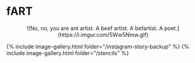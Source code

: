 # fART

<center>![No, no, you are ant artist. A beef artist. A befartist. A poet.](https://i.imgur.com/5Ww5Nmw.gif)</center>

{% include image-gallery.html folder="/instagram-story-backup" %}
{% include image-gallery.html folder="/stencils" %}
